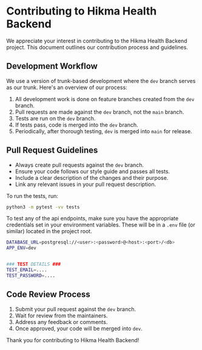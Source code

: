 # Contributing to Hikma Health Backend

We appreciate your interest in contributing to the Hikma Health Backend project. This document outlines our contribution process and guidelines.

## Development Workflow

We use a version of trunk-based development where the `dev` branch serves as our trunk. Here's an overview of our process:

1. All development work is done on feature branches created from the `dev` branch.
2. Pull requests are made against the `dev` branch, not the `main` branch.
3. Tests are run on the `dev` branch.
4. If tests pass, code is merged into the `dev` branch.
5. Periodically, after thorough testing, `dev` is merged into `main` for release.

## Pull Request Guidelines

- Always create pull requests against the `dev` branch.
- Ensure your code follows our style guide and passes all tests.
- Include a clear description of the changes and their purpose.
- Link any relevant issues in your pull request description.

To run the tests, run:

```bash
python3 -m pytest -vv tests
```

To test any of the api endpoints, make sure you have the appropriate credentials set in your environment variables. These will be in a `.env` file (or similar) located in the project root.

```bash
DATABASE_URL=postgresql://<user>:<password>@<host>:<port>/<db>
APP_ENV=dev


### TEST DETAILS ###
TEST_EMAIL=....
TEST_PASSWORD=....
```

## Code Review Process

1. Submit your pull request against the `dev` branch.
2. Wait for review from the maintainers.
3. Address any feedback or comments.
4. Once approved, your code will be merged into `dev`.

Thank you for contributing to Hikma Health Backend!
